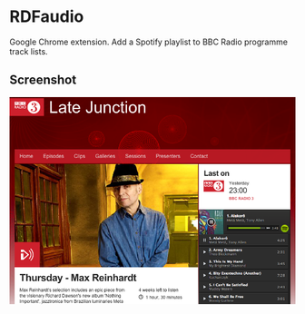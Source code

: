 # RDFaudio

Google Chrome extension.
Add a Spotify playlist to BBC Radio programme track lists.

## Screenshot

![Screenshot](screenshot.png)
